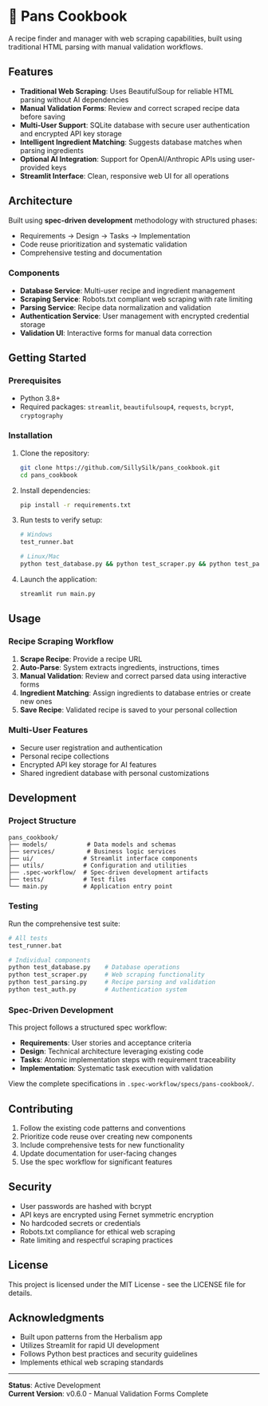 # 🍳 Pans Cookbook

A recipe finder and manager with web scraping capabilities, built using traditional HTML parsing with manual validation workflows.

## Features

- **Traditional Web Scraping**: Uses BeautifulSoup for reliable HTML parsing without AI dependencies
- **Manual Validation Forms**: Review and correct scraped recipe data before saving
- **Multi-User Support**: SQLite database with secure user authentication and encrypted API key storage
- **Intelligent Ingredient Matching**: Suggests database matches when parsing ingredients
- **Optional AI Integration**: Support for OpenAI/Anthropic APIs using user-provided keys
- **Streamlit Interface**: Clean, responsive web UI for all operations

## Architecture

Built using **spec-driven development** methodology with structured phases:
- Requirements → Design → Tasks → Implementation
- Code reuse prioritization and systematic validation
- Comprehensive testing and documentation

### Components

- **Database Service**: Multi-user recipe and ingredient management
- **Scraping Service**: Robots.txt compliant web scraping with rate limiting
- **Parsing Service**: Recipe data normalization and validation
- **Authentication Service**: User management with encrypted credential storage
- **Validation UI**: Interactive forms for manual data correction

## Getting Started

### Prerequisites

- Python 3.8+
- Required packages: `streamlit`, `beautifulsoup4`, `requests`, `bcrypt`, `cryptography`

### Installation

1. Clone the repository:
   ```bash
   git clone https://github.com/SillySilk/pans_cookbook.git
   cd pans_cookbook
   ```

2. Install dependencies:
   ```bash
   pip install -r requirements.txt
   ```

3. Run tests to verify setup:
   ```bash
   # Windows
   test_runner.bat
   
   # Linux/Mac
   python test_database.py && python test_scraper.py && python test_parsing.py
   ```

4. Launch the application:
   ```bash
   streamlit run main.py
   ```

## Usage

### Recipe Scraping Workflow

1. **Scrape Recipe**: Provide a recipe URL
2. **Auto-Parse**: System extracts ingredients, instructions, times
3. **Manual Validation**: Review and correct parsed data using interactive forms
4. **Ingredient Matching**: Assign ingredients to database entries or create new ones
5. **Save Recipe**: Validated recipe is saved to your personal collection

### Multi-User Features

- Secure user registration and authentication
- Personal recipe collections
- Encrypted API key storage for AI features
- Shared ingredient database with personal customizations

## Development

### Project Structure

```
pans_cookbook/
├── models/           # Data models and schemas
├── services/         # Business logic services
├── ui/              # Streamlit interface components
├── utils/           # Configuration and utilities
├── .spec-workflow/  # Spec-driven development artifacts
├── tests/           # Test files
└── main.py          # Application entry point
```

### Testing

Run the comprehensive test suite:

```bash
# All tests
test_runner.bat

# Individual components
python test_database.py    # Database operations
python test_scraper.py     # Web scraping functionality  
python test_parsing.py     # Recipe parsing and validation
python test_auth.py        # Authentication system
```

### Spec-Driven Development

This project follows a structured spec workflow:
- **Requirements**: User stories and acceptance criteria
- **Design**: Technical architecture leveraging existing code
- **Tasks**: Atomic implementation steps with requirement traceability
- **Implementation**: Systematic task execution with validation

View the complete specifications in `.spec-workflow/specs/pans-cookbook/`.

## Contributing

1. Follow the existing code patterns and conventions
2. Prioritize code reuse over creating new components
3. Include comprehensive tests for new functionality
4. Update documentation for user-facing changes
5. Use the spec workflow for significant features

## Security

- User passwords are hashed with bcrypt
- API keys are encrypted using Fernet symmetric encryption
- No hardcoded secrets or credentials
- Robots.txt compliance for ethical web scraping
- Rate limiting and respectful scraping practices

## License

This project is licensed under the MIT License - see the LICENSE file for details.

## Acknowledgments

- Built upon patterns from the Herbalism app
- Utilizes Streamlit for rapid UI development
- Follows Python best practices and security guidelines
- Implements ethical web scraping standards

---

**Status**: Active Development  
**Current Version**: v0.6.0 - Manual Validation Forms Complete